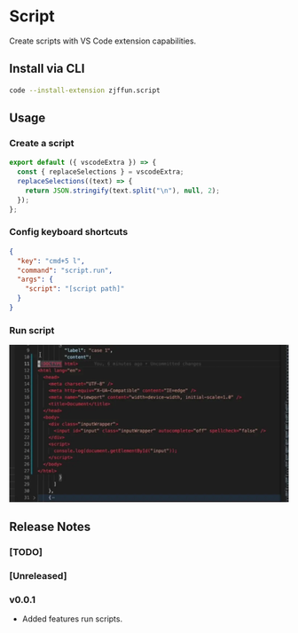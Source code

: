 # Script

Create scripts with VS Code extension capabilities.

## Install via CLI

```bash
code --install-extension zjffun.script
```

## Usage

### Create a script

```js
export default ({ vscodeExtra }) => {
  const { replaceSelections } = vscodeExtra;
  replaceSelections((text) => {
    return JSON.stringify(text.split("\n"), null, 2);
  });
};
```

### Config keyboard shortcuts

```json
{
  "key": "cmd+5 l",
  "command": "script.run",
  "args": {
    "script": "[script path]"
  }
}
```

### Run script

<img src="images/run-script.webp" width="700px">

## Release Notes

### [TODO]

### [Unreleased]

### v0.0.1

- Added features run scripts.
